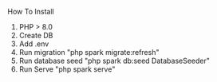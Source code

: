 How To Install

1. PHP > 8.0
2. Create DB
3. Add .env
4. Run migration "php spark migrate:refresh"
5. Run database seed "php spark db:seed DatabaseSeeder"
6. Run Serve "php spark serve"
